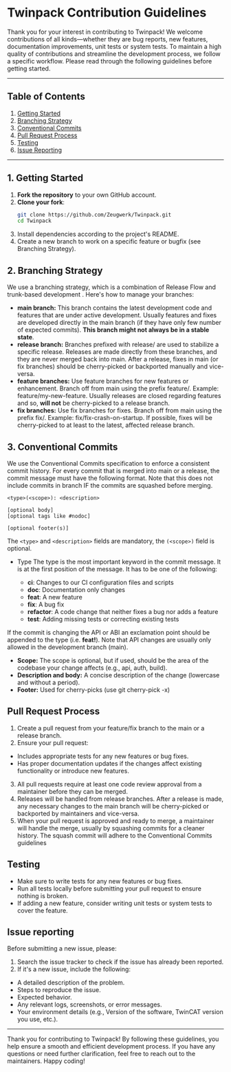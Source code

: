 # Twinpack Contribution Guidelines

Thank you for your interest in contributing to Twinpack! We welcome contributions of all kinds—whether they are bug reports, 
new features, documentation improvements, unit tests or system tests. To maintain a high quality of contributions and streamline 
the development process, we follow a specific workflow. Please read through the following guidelines before getting started.

---

## Table of Contents
1. [Getting Started](#getting-started)
1. [Branching Strategy](#branching-strategy)
1. [Conventional Commits](#conventional-commits)
1. [Pull Request Process](#pull-request-process)
1. [Testing](#testing)
1. [Issue Reporting](#issue-reporting)

---

## 1. Getting Started

1. **Fork the repository** to your own GitHub account.
2. **Clone your fork**:
   ```bash
   git clone https://github.com/Zeugwerk/Twinpack.git
   cd Twinpack
   ```
3. Install dependencies according to the project's README.
4. Create a new branch to work on a specific feature or bugfix (see Branching Strategy).


## 2. Branching Strategy
We use a branching strategy, which is a combination of Release Flow and trunk-based development . Here's how to manage your branches:

* **main branch:** This branch contains the latest development code and features that are under active development. Usually features and fixes are developed directly in the main branch (if they have only few number of expected commits). **This branch might not always be in a stable state**. 
* **release branch:** Branches prefixed with release/ are used to stabilize a specific release. Releases are made directly from these branches, and they are never merged back into main. After a release, fixes in main (or fix branches) should be cherry-picked or backported manually and vice-versa.
* **feature branches:** Use feature branches for new features or enhancement. Branch off from main using the prefix feature/. Example: feature/my-new-feature. Usually releases are closed regarding features and so, **will not** be cherry-picked to a release branch.
* **fix branches:** Use fix branches for fixes. Branch off from main using the prefix fix/. Example: fix/fix-crash-on-startup. If possible, fixes will be cherry-picked to at least to the latest, affected release branch.


## 3. Conventional Commits
We use the Conventional Commits specification to enforce a consistent commit history. For every commit that is merged into main or a release, the commit message must have the following format.
Note that this does not include commits in branch IF the commits are squashed before merging.

```
<type>(<scope>): <description>

[optional body]
[optional tags like #nodoc]

[optional footer(s)]
```

The `<type>` and `<description>` fields are mandatory, the `(<scope>)` field is optional.

* Type
The type is the most important keyword in the commit message. It is at the first position of the message. It has to be one of the following:

  * **ci**: Changes to our CI configuration files and scripts
  * **doc**: Documentation only changes
  * **feat**: A new feature
  * **fix**: A bug fix
  * **refactor**: A code change that neither fixes a bug nor adds a feature
  * **test**: Adding missing tests or correcting existing tests

If the commit is changing the API or ABI an exclamation point should be appended to the type (i.e. **feat!**). Note that API changes are usually only allowed in the development branch (main).

* **Scope:** The scope is optional, but if used, should be the area of the codebase your change affects (e.g., api, auth, build).
* **Description and body:** A concise description of the change (lowercase and without a period).
* **Footer:** Used for cherry-picks (use git cherry-pick -x)

## Pull Request Process

1. Create a pull request from your feature/fix branch to the main or a release branch.
2. Ensure your pull request:

  * Includes appropriate tests for any new features or bug fixes.
  * Has proper documentation updates if the changes affect existing functionality or introduce new features.
    
3. All pull requests require at least one code review approval from a maintainer before they can be merged.
4. Releases will be handled from release branches. After a release is made, any necessary changes to the main branch will be cherry-picked or backported by maintainers and vice-versa.
5. When your pull request is approved and ready to merge, a maintainer will handle the merge, usually by squashing commits for a cleaner history. The squash commit will adhere to the Conventional Commits guidelines


## Testing
* Make sure to write tests for any new features or bug fixes.
* Run all tests locally before submitting your pull request to ensure nothing is broken.
* If adding a new feature, consider writing unit tests or system tests to cover the feature.


## Issue reporting

Before submitting a new issue, please:

1. Search the issue tracker to check if the issue has already been reported.
2. If it's a new issue, include the following:
   
  * A detailed description of the problem.
  * Steps to reproduce the issue.
  * Expected behavior.
  * Any relevant logs, screenshots, or error messages.
  * Your environment details (e.g., Version of the software, TwinCAT version you use, etc.).


---
Thank you for contributing to Twinpack! By following these guidelines, you help ensure a smooth and efficient development process. If you have any questions or need further clarification, feel free to reach out to the maintainers. Happy coding!
